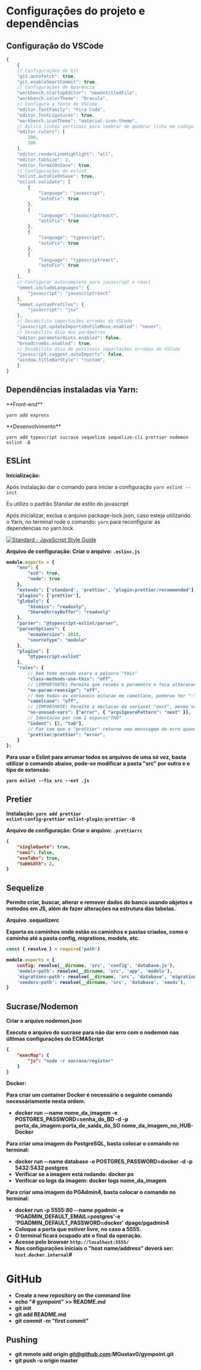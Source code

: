 # Configurações do projeto e dependências

## Configuração do VSCode

```javascript
{
    {
    // Configurações do Git
    "git.autofetch": true,
    "git.enableSmartCommit": true,
    // Configurações de Aparência
    "workbench.startupEditor": "newUntitledFile",
    "workbench.colorTheme": "Dracula",
    // Configura a fonte do VSCode
    "editor.fontFamily": "Fira Code",
    "editor.fontLigatures": true,
    "workbench.iconTheme": "material-icon-theme",
    // Aplica linhas verticais para lembrar de quebrar linha em codigo muito grande
    "editor.rulers": [
        100,
        100
    ],
    "editor.renderLineHighlight": "all",
    "editor.tabSize": 2,
    "editor.formatOnSave": true,
    // Configurações do eslint
    "eslint.autoFixOnSave": true,
    "eslint.validate": [
        {
            "language": "javascript",
            "autoFix": true
        },
        {
            "language": "javascriptreact",
            "autoFix": true
        },
        {
            "language": "typescript",
            "autoFix": true
        },
        {
            "language": "typescriptreact",
            "autoFix": true
        }
    ],
    // Configurar autocomplete para javascript e react
    "emmet.includeLanguages": {
        "javascript": "javascriptreact"
    },
    "emmet.syntaxProfiles": {
        "javascript": "jsx"
    },
    // Desabilita importações erradas do VSCode
    "javascript.updateImportsOnFileMove.enabled": "never",
    // Desabilita dica dos parâmetros
    "editor.parameterHints.enabled": false,
    "breadcrumbs.enabled": true,
    // Desabilita dica de possíveis importações erradas do VSCode
    "javascript.suggest.autoImports": false,
    "window.titleBarStyle": "custom",
    }
}
```
<strong><h2>Dependências instaladas via Yarn:</h2></strong>

<p>**Front-end**</p><code>yarn add express</code>

<p>**Desenvolvimento**</p><code>yarn add typescript sucrase sequelize sequelize-cli prettier nodemon eslint -D</code>

<strong><h2>ESLint</h2></strong>

<strong>Inicialização: </strong><p>Após instalação dar o comando para iniciar a configuração <code>yarn eslint --init</code></p>
<p>Eu utilizo o padrão Standar de estilo do javascript</p>
<p>Após inicializar, exclua o arquivo package-lock.json, caso esteja utilizando o Yarn, no terminal rode o comando: <code>yarn</code> para reconfigurar as dependencias no yarn.lock</p>

[![Standard - JavaScript Style Guide](https://cdn.rawgit.com/standard/standard/master/badge.svg)](https://github.com/standard/standard)

<Strong>Arquivo de configuração: <Strong>Criar o arquivo: <code>.eslinc.js</code>

```javascript
module.exports = {
	"env": {
		"es6": true,
		"node": true
	},
	"extends": ['standard', 'prettier', 'plugin:prettier/recommended'],
	"plugins": ['prettier'],
	"globals": {
		"Atomics": "readonly",
		"SharedArrayBuffer": "readonly"
	},
	"parser": "@typescript-eslint/parser",
	"parserOptions": {
		"ecmaVersion": 2018,
		"sourceType": "module"
	},
	"plugins": [
		"@typescript-eslint"
	],
	"rules": {
		// Nem todo metodo usara a palavra "this"
		"class-methods-use-this": "off",
		// (IMPORTANTE) Permite que receba o parametro e faca alteracoes nele, usado pelo Sequelize
		"no-param-reassign": "off",
		// Nem todas as variaveis estarao em camelCase, poderao ter "-" ou "_" como separacao
		"camelcase": "off",
		// (IMPORTANTE) Permite a declacao da variavel "next", mesmo sem utilizar
		"no-unused-vars": ["error", { "argsIgnorePattern": "next" }],
		// Identacao por com 2 espacos"TAB"
		"indent": [2, "tab"],
		// Faz com que o "prettier" retorne uma menssagem de erro quando houver
		"prettier/prettier": "error",
	}
};
```
<p>Para usar o Eslint para arrumar todos os arquivos de uma só vez, basta utilizar o comando abaixo, pode-se modificar a pasta "src" por outra e o tipo de extensão:</p>

<code>yarn eslint --fix src --ext .js</code>

<strong><h2>Pretier</h2></strong>

<strong>Instalação: </strong><code>yarn add prettier eslint-config-prettier eslint-plugin-prettier -D</code>

<Strong>Arquivo de configuração: <Strong>Criar o arquivo: <code>.prettierrc</code>

```json
{
    "singleQuote": true,
    "semi": false,
    "useTabs": true,
    "tabWidth": 2,
}
```

<strong><h2>Sequelize</h2></strong>

<p>Permite criar, buscar, alterar e remover dados do banco usando objetos e métodos em JS, além de fazer alterações na estrutura das tabelas.</p>

<strong>Arquivo .sequelizerc</strong><p>Exporta os caminhos onde estão os caminhos e pastas criados, como o caminho até a pasta config, migrations, models, etc.</p>

```javascript
const { resolve } = require('path')

module.exports = {
    config: resolve(__dirname, 'src', 'config', 'database.js'),
    'models-path': resolve(__dirname, 'src', 'app', 'models'),
    'migrations-path': resolve(__dirname, 'src', 'database', 'migrations'),
    'seeders-path': resolve(__dirname, 'src', 'database', 'seeds'),
}
```

## Sucrase/Nodemon
<strong>Criar o arquivo nodemon.json</strong>
<p>Executa o arquivo do sucrase para não dar erro com o nodemon nas últimas configurações do ECMAScript</p>

```json
{
    "execMap": {
        "js": "node -r sucrase/register"
    }
}
```

<strong>Docker: </strong><p>Para criar um container Docker é necessário o seguinte comando necessáriamente nesta ordem.</p>

* docker run --name nome_da_imagem -e POSTGRES_PASSWORD=senha_do_BD -d -p porta_da_imagem:porta_de_saída_do_SO nome_da_imagem_no_HUB-Docker

<p>Para criar uma imagem do <strong>PostgreSQL</strong>, basta colocar o comando no terminal:</p>

* docker run --name database -e POSTGRES_PASSWORD=docker -d -p 5432:5432 postgres
* Verificar se a imagem está rodando: docker ps
* Verificar os logs da imagem: docker logs nome_da_imagem

<p>Para criar uma imagem do <strong>PGAdmin4</strong>, basta colocar o comando no terminal:</p>

* docker run -p 5555:80 --name pgadmin -e 'PGADMIN_DEFAULT_EMAIL=postgres'-e 'PGADMIN_DEFAULT_PASSWORD=docker' dpage/pgadmin4
* Coloque a porta que estiver livre, no caso a 5555.
* O terminal ficará ocupado até o final da operação.
* Acesse pelo browser <code>http://localhost:5555/</code>
* Nas configurações iniciais o "host name/address" deverá ser: <code>host.docker.internal</code>#


# GitHub
* Create a new repository on the command line
* echo "# gympoint" >> README.md
* git init
* git add README.md
* git commit -m "first commit"

## Pushing
* git remote add origin git@github.com:MGustav0/gympoint.git
* git push -u origin master
